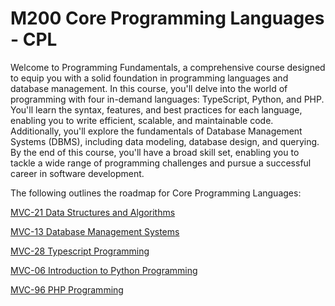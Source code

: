 # M200 Core Programming Languages - CPL
Welcome to Programming Fundamentals, a comprehensive course designed to equip you with a solid foundation in programming languages and database management. In this course, you'll delve into the world of programming with four in-demand languages: TypeScript, Python, and PHP. You'll learn the syntax, features, and best practices for each language, enabling you to write efficient, scalable, and maintainable code. Additionally, you'll explore the fundamentals of Database Management Systems (DBMS), including data modeling, database design, and querying. By the end of this course, you'll have a broad skill set, enabling you to tackle a wide range of programming challenges and pursue a successful career in software development.

The following outlines the roadmap for Core Programming Languages:

[MVC-21 Data Structures and Algorithms](/Courses/DSA/Readme.md)

[MVC-13 Database Management Systems](/Courses/DBMS/Readme.md)

[MVC-28 Typescript Programming](/Courses/TS/Readme.md)

[MVC-06 Introduction to Python Programming](/Courses/Introduction_to_Python_Programming/Readme.md)

[MVC-96 PHP Programming](/Courses/PHP/Readme.md)

